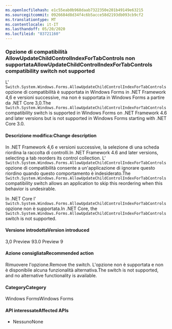 ```yaml
---
ms.openlocfilehash: e1c55eab0b968daab7322350e201b49149e63215
ms.sourcegitcommit: 0926684d8d34f4c6b5acce58d2193db093cb9cf2
ms.translationtype: MT
ms.contentlocale: it-IT
ms.lasthandoff: 05/20/2020
ms.locfileid: "83721160"
---
```

### <a name="allowupdatechildcontrolindexfortabcontrols-compatibility-switch-not-supported"></a><span data-ttu-id="5122e-101">Opzione di compatibilità AllowUpdateChildControlIndexForTabControls non supportata</span><span class="sxs-lookup"><span data-stu-id="5122e-101">AllowUpdateChildControlIndexForTabControls compatibility switch not supported</span></span>

<span data-ttu-id="5122e-102">L' `Switch.System.Windows.Forms.AllowUpdateChildControlIndexForTabControls` opzione di compatibilità è supportata in Windows Forms in .NET Framework 4,6 e versioni successive, ma non è supportata in Windows Forms a partire da .NET Core 3,0.</span><span class="sxs-lookup"><span data-stu-id="5122e-102">The `Switch.System.Windows.Forms.AllowUpdateChildControlIndexForTabControls` compatibility switch is supported in Windows Forms on .NET Framework 4.6 and later versions but is not supported in Windows Forms starting with .NET Core 3.0.</span></span>

#### <a name="change-description"></a><span data-ttu-id="5122e-103">Descrizione modifica:</span><span class="sxs-lookup"><span data-stu-id="5122e-103">Change description</span></span>

<span data-ttu-id="5122e-104">In .NET Framework 4,6 e versioni successive, la selezione di una scheda riordina la raccolta di controlli.</span><span class="sxs-lookup"><span data-stu-id="5122e-104">In .NET Framework 4.6 and later versions, selecting a tab reorders its control collection.</span></span> <span data-ttu-id="5122e-105">L' `Switch.System.Windows.Forms.AllowUpdateChildControlIndexForTabControls` opzione di compatibilità consente a un'applicazione di ignorare questo riordino quando questo comportamento è indesiderato.</span><span class="sxs-lookup"><span data-stu-id="5122e-105">The `Switch.System.Windows.Forms.AllowUpdateChildControlIndexForTabControls` compatibility switch allows an application to skip this reordering when this behavior is undesirable.</span></span>

<span data-ttu-id="5122e-106">In .NET Core l' `Switch.System.Windows.Forms.AllowUpdateChildControlIndexForTabControls` opzione non è supportata.</span><span class="sxs-lookup"><span data-stu-id="5122e-106">In .NET Core, the `Switch.System.Windows.Forms.AllowUpdateChildControlIndexForTabControls` switch is not supported.</span></span>

#### <a name="version-introduced"></a><span data-ttu-id="5122e-107">Versione introdotta</span><span class="sxs-lookup"><span data-stu-id="5122e-107">Version introduced</span></span>

<span data-ttu-id="5122e-108">3,0 Preview 9</span><span class="sxs-lookup"><span data-stu-id="5122e-108">3.0 Preview 9</span></span>

#### <a name="recommended-action"></a><span data-ttu-id="5122e-109">Azione consigliata</span><span class="sxs-lookup"><span data-stu-id="5122e-109">Recommended action</span></span>

<span data-ttu-id="5122e-110">Rimuovere l'opzione.</span><span class="sxs-lookup"><span data-stu-id="5122e-110">Remove the switch.</span></span> <span data-ttu-id="5122e-111">L'opzione non è supportata e non è disponibile alcuna funzionalità alternativa.</span><span class="sxs-lookup"><span data-stu-id="5122e-111">The switch is not supported, and no alternative functionality is available.</span></span>

#### <a name="category"></a><span data-ttu-id="5122e-112">Category</span><span class="sxs-lookup"><span data-stu-id="5122e-112">Category</span></span>

<span data-ttu-id="5122e-113">Windows Forms</span><span class="sxs-lookup"><span data-stu-id="5122e-113">Windows Forms</span></span>

#### <a name="affected-apis"></a><span data-ttu-id="5122e-114">API interessate</span><span class="sxs-lookup"><span data-stu-id="5122e-114">Affected APIs</span></span>

- <span data-ttu-id="5122e-115">Nessuno</span><span class="sxs-lookup"><span data-stu-id="5122e-115">None</span></span>

<!-- 

#### Affected APIs

- Not detectable via API analysis

-->
